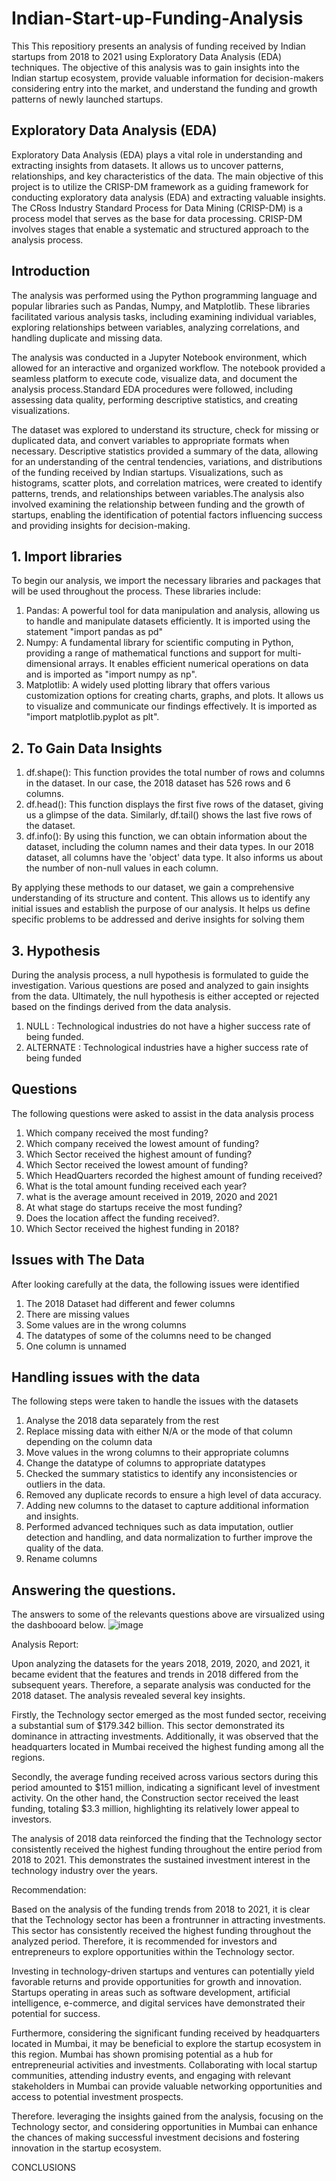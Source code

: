


# Indian-Start-up-Funding-Analysis

This This repositiory presents an analysis of funding received by Indian startups from 2018 to 2021 using Exploratory Data Analysis (EDA) techniques. The objective of this analysis was to gain insights into the Indian startup ecosystem, provide valuable information for decision-makers considering entry into the market, and understand the funding and growth patterns of newly launched startups. 

## Exploratory Data Analysis (EDA)
Exploratory Data Analysis (EDA) plays a vital role in understanding and extracting insights from datasets. It allows us to uncover patterns, relationships, and key characteristics of the data. The main objective of this project is to utilize the CRISP-DM framework as a guiding framework for conducting exploratory data analysis (EDA) and extracting valuable insights. The CRoss Industry Standard Process for Data Mining (CRISP-DM) is a process model that serves as the base for data processing. CRISP-DM involves stages that enable a systematic and structured approach to the analysis process. 

## Introduction

The analysis was performed using the Python programming language and popular libraries such as Pandas, Numpy, and Matplotlib. These libraries facilitated various analysis tasks, including examining individual variables, exploring relationships between variables, analyzing correlations, and handling duplicate and missing data. 

The analysis was conducted in a Jupyter Notebook environment, which allowed for an interactive and organized workflow. The notebook provided a seamless platform to execute code, visualize data, and document the analysis process.Standard EDA procedures were followed, including assessing data quality, performing descriptive statistics, and creating visualizations. 

The dataset was explored to understand its structure, check for missing or duplicated data, and convert variables to appropriate formats when necessary. Descriptive statistics provided a summary of the data, allowing for an understanding of the central tendencies, variations, and distributions of the funding received by Indian startups. Visualizations, such as histograms, scatter plots, and correlation matrices, were created to identify patterns, trends, and relationships between variables.The analysis also involved examining the relationship between funding and the growth of startups, enabling the identification of potential factors influencing success and providing insights for decision-making.

## 1. Import libraries 
To begin our analysis, we import the necessary libraries and packages that will be used throughout the process. These libraries include:

1. 	Pandas: A powerful tool for data manipulation and analysis, allowing us to handle and manipulate datasets efficiently. It is imported using the statement "import pandas as pd"
2. 	Numpy: A fundamental library for scientific computing in Python, providing a range of mathematical functions and support for multi-dimensional arrays. It enables efficient numerical operations on data and is imported as "import numpy as np".
3. 	Matplotlib: A widely used plotting library that offers various customization options for creating charts, graphs, and plots. It allows us to visualize and communicate our findings effectively. It is imported as "import matplotlib.pyplot as plt".

## 2. To Gain Data Insights

1. df.shape(): This function provides the total number of rows and columns in the dataset. In our case, the 2018 dataset has 526 rows and 6 columns.
2. df.head(): This function displays the first five rows of the dataset, giving us a glimpse of the data. Similarly, df.tail() shows the last five rows of the dataset.
3. df.info(): By using this function, we can obtain information about the dataset, including the column names and their data types. In our 2018 dataset, all columns have the 'object' data type. It also informs us about the number of non-null values in each column.

By applying these methods to our dataset, we gain a comprehensive understanding of its structure and content. This allows us to identify any initial issues and establish the purpose of our analysis. It helps us define specific problems to be addressed and derive insights for solving them

## 3. Hypothesis 
During the analysis process, a null hypothesis is formulated to guide the investigation. Various questions are posed and analyzed to gain insights from the data. Ultimately, the null hypothesis is either accepted or rejected based on the findings derived from the data analysis.

1. NULL : Technological industries do not have a higher success rate of being funded. 
2. ALTERNATE : Technological industries have a higher success rate of being funded


## Questions
The following questions were asked to assist in the data analysis process

1. Which company received the most funding?
2. Which company received the lowest amount of funding?
3. Which Sector received the highest amount of funding?
4. Which Sector received the lowest amount of funding?
5. Which HeadQuarters recorded the highest amount of funding received?
6. What is the total amount funding received each year?
7. what is the average amount received in 2019, 2020 and 2021
8. At what stage do startups receive the most funding?
9. Does the location affect the funding received?.
10. Which Sector received the highest funding in 2018?

## Issues with The Data

After looking carefully at the data, the following issues were identified

1. The 2018 Dataset had different and fewer columns
2. There are missing values
3. Some values are in the wrong columns
4. The datatypes of some of the columns need to be changed
5. One column is unnamed

## Handling issues with the data
The following steps were taken to handle the issues with the datasets

1. Analyse the 2018 data separately from the rest
2. Replace missing data with either N/A or the mode of that column depending on the column data
3. Move values in the wrong columns to their appropriate columns
4. Change the datatype of columns to appropriate datatypes
5. Checked the summary statistics to identify any inconsistencies or outliers in the data.
6. Removed any duplicate records to ensure a high level of data accuracy.
7. Adding new columns to the dataset to capture additional information and insights.
8. Performed advanced techniques such as data imputation, outlier detection and handling, and data normalization to further improve the quality of the data.
9. Rename columns





## Answering the questions. 


The answers to some of the relevants questions above are virsualized using the dashbooard below. 
![image](https://github.com/thibaut-tebi/Indian-Start-up-Funding-Analysis/assets/113062383/57bce112-bdc7-4de4-9184-fa43caa6e993)


Analysis Report:

Upon analyzing the datasets for the years 2018, 2019, 2020, and 2021, it became evident that the features and trends in 2018 differed from the subsequent years. Therefore, a separate analysis was conducted for the 2018 dataset. The analysis revealed several key insights.

Firstly, the Technology sector emerged as the most funded sector, receiving a substantial sum of $179.342 billion. This sector demonstrated its dominance in attracting investments. Additionally, it was observed that the headquarters located in Mumbai received the highest funding among all the regions.

Secondly, the average funding received across various sectors during this period amounted to $151 million, indicating a significant level of investment activity. On the other hand, the Construction sector received the least funding, totaling $3.3 million, highlighting its relatively lower appeal to investors.

The analysis of 2018 data reinforced the finding that the Technology sector consistently received the highest funding throughout the entire period from 2018 to 2021. This demonstrates the sustained investment interest in the technology industry over the years.








  
  
  
  

  
Recommendation:

Based on the analysis of the funding trends from 2018 to 2021, it is clear that the Technology sector has been a frontrunner in attracting investments. This sector has consistently received the highest funding throughout the analyzed period. Therefore, it is recommended for investors and entrepreneurs to explore opportunities within the Technology sector.

Investing in technology-driven startups and ventures can potentially yield favorable returns and provide opportunities for growth and innovation. Startups operating in areas such as software development, artificial intelligence, e-commerce, and digital services have demonstrated their potential for success.

Furthermore, considering the significant funding received by headquarters located in Mumbai, it may be beneficial to explore the startup ecosystem in this region. Mumbai has shown promising potential as a hub for entrepreneurial activities and investments. Collaborating with local startup communities, attending industry events, and engaging with relevant stakeholders in Mumbai can provide valuable networking opportunities and access to potential investment prospects.

Therefore. leveraging the insights gained from the analysis, focusing on the Technology sector, and considering opportunities in Mumbai can enhance the chances of making successful investment decisions and fostering innovation in the startup ecosystem.
  
  
  
  
  CONCLUSIONS


